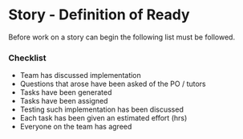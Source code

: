 # Story - Definition of Ready
Before work on a story can begin the following list must be followed.

### Checklist

- Team has discussed implementation
- Questions that arose have been asked of the PO / tutors
- Tasks have been generated
- Tasks have been assigned
- Testing such implementation has been discussed
- Each task has been given an estimated effort (hrs)
- Everyone on the team has agreed
